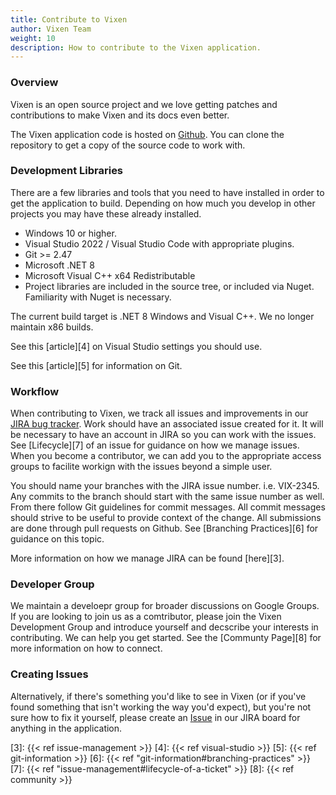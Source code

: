 ```yaml
---
title: Contribute to Vixen
author: Vixen Team
weight: 10
description: How to contribute to the Vixen application.
---
```


### Overview

Vixen is an open source project and we love getting patches and contributions to make Vixen and its docs even better.

The Vixen application code is hosted on [Github][1]. You can clone the repository to get a copy of the source code to work with.

### Development Libraries

There are a few libraries and tools that you need to have installed in order to get the application to build. Depending on how much you develop in other projects you may have these already installed.

* Windows 10 or higher.
* Visual Studio 2022 / Visual Studio Code with appropriate plugins.
* Git >= 2.47
* Microsoft .NET 8
* Microsoft Visual C++ x64 Redistributable
* Project libraries are included in the source tree, or included via Nuget. Familiarity with Nuget is necessary.

The current build target is .NET 8 Windows and Visual C++. We no longer maintain x86 builds.

See this [article][4] on Visual Studio settings you should use.

See this [article][5] for information on Git.

### Workflow

When contributing to Vixen, we track all issues and improvements in our [JIRA bug tracker][2]. Work should have an associated issue created for it. It will be necessary to have an account in JIRA so you can work with the issues. See [Lifecycle][7] of an issue for guidance on how we manage issues. When you become a contributor, we can add you to the appropriate access groups to facilite workign with the issues beyond a simple user.

You should name your branches with the JIRA issue number. i.e. VIX-2345. Any commits to the branch should start with the same issue number as well. From there follow Git guidelines for commit messages. All commit messages should strive to be useful to provide context of the change. All submissions are done through pull requests on Github. See [Branching Practices][6] for guidance on this topic.

More information on how we manage JIRA can be found [here][3].

### Developer Group

We maintain a develoepr group for broader discussions on Google Groups. If you are looking to join us as a comtributor, please join the Vixen Development Group and introduce yourself and decscribe your interests in contributing. We can help you get started. See the [Communty Page][8] for more information on how to connect.

### Creating Issues

Alternatively, if there's something you'd like to see in Vixen (or if you've found something that isn't working the way you'd expect), but you're not sure how to fix it yourself, please create an [Issue][2] in our JIRA board for anything in the application.

[1]: https://github.com/vixenlights/vixen
[2]: https://bugs.vixenlights.com
[3]: {{< ref issue-management >}}
[4]: {{< ref visual-studio >}}
[5]: {{< ref git-information >}}
[6]: {{< ref "git-information#branching-practices" >}}
[7]: {{< ref "issue-management#lifecycle-of-a-ticket" >}}
[8]: {{< ref community >}}
